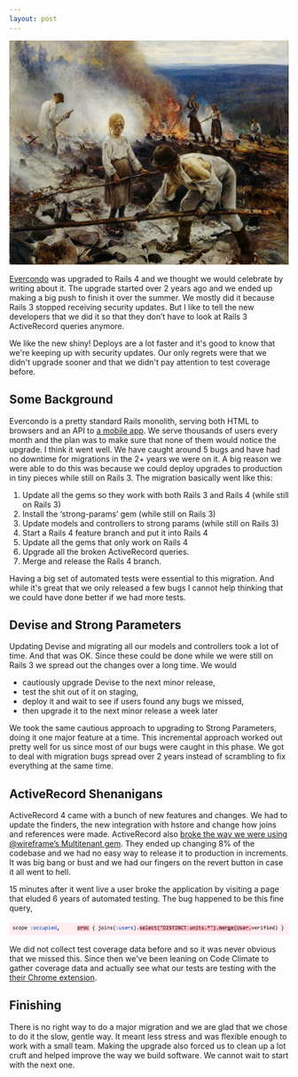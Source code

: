 ```yaml
---
layout: post
---
```


<a href='http://classicprogrammerpaintings.com/post/142737403879/programmers-at-work-maintaining-a-ruby-on-rails'>
  <img src='/images/rails3-intro.png' alt='Classic Programmer Paintings: Programmers at work maintaining a Ruby on Rails application' class='img-rounded img-responsive' />
</a>

[Evercondo](http://app.evercondo.com) was upgraded to Rails 4 and we thought we would celebrate by writing about it. The upgrade started over 2 years ago and we ended up making a big push to finish it over the summer. We mostly did it because Rails 3 stopped receiving security updates. But I like to tell the new developers that we did it so that they don’t have to look at Rails 3 ActiveRecord queries anymore.

We like the new shiny! Deploys are a lot faster and it's good to know that we're keeping up with security updates. Our only regrets were that we didn't upgrade sooner and that we didn't pay attention to test coverage before.

## Some Background

Evercondo is a pretty standard Rails monolith, serving both HTML to browsers and an API to [a mobile app](https://itunes.apple.com/us/app/evercondo-smart-condo-living/id1121372160). We serve thousands of users every month and the plan was to make sure that none of them would notice the upgrade. I think it went well. We have caught around 5 bugs and have had no downtime for migrations in the 2+ years we were on it. A big reason we were able to do this was because we could deploy upgrades to production in tiny pieces while still on Rails 3. The migration basically went like this:

1. Update all the gems so they work with both Rails 3 and Rails 4 (while still on Rails 3)
2. Install the ‘strong-params’ gem (while still on Rails 3)
3. Update models and controllers to strong params (while still on Rails 3)
4. Start a Rails 4 feature branch and put it into Rails 4
5. Update all the gems that only work on Rails 4
6. Upgrade all the broken ActiveRecord queries.
7. Merge and release the Rails 4 branch.

Having a big set of automated tests were essential to this migration. And while it's great that we only released a few bugs I cannot help thinking that we could have done better if we had more tests.

## Devise and Strong Parameters

Updating Devise and migrating all our models and controllers took a lot of time. And that was OK. Since these could be done while we were still on Rails 3 we spread out the changes over a long time. We would

- cautiously upgrade Devise to the next minor release,
- test the shit out of it on staging,
- deploy it and wait to see if users found any bugs we missed,
- then upgrade it to the next minor release a week later

We took the same cautious approach to upgrading to Strong Parameters, doing it one major feature at a time. This incremental approach worked out pretty well for us since most of our bugs were caught in this phase. We got to deal with migration bugs spread over 2 years instead of scrambling to fix everything at the same time.

## ActiveRecord Shenanigans

ActiveRecord 4 came with a bunch of new features and changes. We had to update the finders, the new integration with hstore and change how joins and references were made. ActiveRecord also [broke the way we were using @wireframe’s Multitenant gem](https://github.com/wireframe/multitenant/pull/16). They ended up changing 8% of the codebase and we had no easy way to release it to production in increments. It was big bang or bust and we had our fingers on the revert button in case it all went to hell.


15 minutes after it went live a user broke the application by visiting a page that eluded 6 years of automated testing. The bug happened to be this fine query,

<img src='/images/rails3-conclusion.png' class='img-responsive' />

We did not collect test coverage data before and so it was never obvious that we missed this. Since then we've been leaning on Code Climate to gather coverage data and actually see what our tests are testing with the [their Chrome extension](https://codeclimate.com/browser-extension/).

## Finishing

There is no right way to do a major migration and we are glad that we chose to do it the slow, gentle way. It meant less stress and was flexible enough to work with a small team. Making the upgrade also forced us to clean up a lot cruft and helped improve the way we build software. We cannot wait to start with the next one.